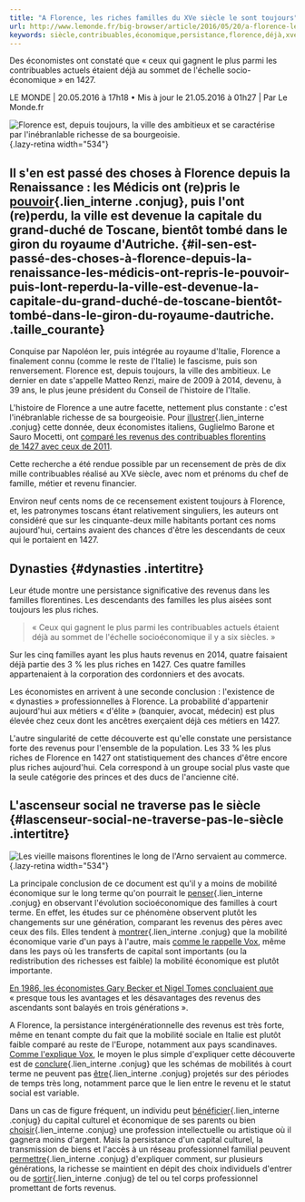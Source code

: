 ```yaml
---
title: "A Florence, les riches familles du XVe siècle le sont toujours"
url: http://www.lemonde.fr/big-browser/article/2016/05/20/a-florence-les-riches-restent-riches-depuis-six-siecles_4923502_4832693.html
keywords: siècle,contribuables,économique,persistance,florence,déjà,xve,mobilité,économistes,familles,riches,revenus
---
```

Des économistes ont constaté que « ceux qui gagnent le plus parmi les contribuables actuels étaient déjà au sommet de l'échelle socio-économique » en 1427.

LE MONDE \| 20.05.2016 à 17h18 • Mis à jour le 21.05.2016 à 01h27 \| Par Le Monde.fr

![Florence est, depuis toujours, la ville des ambitieux et se caractérise par l'inébranlable richesse de sa bourgeoisie.](https://img.lemde.fr/2016/05/20/0/0/3500/2343/534/0/60/0/450314e_31544-1sqq0zy.jpg "TONY GENTILE/ REUTERS"){.lazy-retina width="534"}

Il s'en est passé des choses à Florence depuis la Renaissance : les Médicis ont (re)pris le [pouvoir](https://conjugaison.lemonde.fr/conjugaison/troisieme-groupe/pouvoir/ "Conjugaison du verbe pouvoir"){.lien_interne .conjug}, puis l'ont (re)perdu, la ville est devenue la capitale du grand-duché de Toscane, bientôt tombé dans le giron du royaume d'Autriche. {#il-sen-est-passé-des-choses-à-florence-depuis-la-renaissance-les-médicis-ont-repris-le-pouvoir-puis-lont-reperdu-la-ville-est-devenue-la-capitale-du-grand-duché-de-toscane-bientôt-tombé-dans-le-giron-du-royaume-dautriche. .taille_courante}
-----------------------------------------------------------------------------------------------------------------------------------------------------------------------------------------------------------------------------------------------------------------------------------------------------------------------------------------------------------------------

Conquise par Napoléon Ier, puis intégrée au royaume d'Italie, Florence a finalement connu (comme le reste de l'Italie) le fascisme, puis son renversement. Florence est, depuis toujours, la ville des ambitieux. Le dernier en date s'appelle Matteo Renzi, maire de 2009 à 2014, devenu, à 39 ans, le plus jeune président du Conseil de l'histoire de l'Italie.

L'histoire de Florence a une autre facette, nettement plus constante : c'est l'inébranlable richesse de sa bourgeoisie. Pour [illustrer](https://conjugaison.lemonde.fr/conjugaison/premier-groupe/illustrer/ "Conjugaison du verbe illustrer"){.lien_interne .conjug} cette donnée, deux économistes italiens, Guglielmo Barone et Sauro Mocetti, ont [comparé les revenus des contribuables florentins de 1427 avec ceux de 2011](http://voxeu.org/article/what-s-your-surname-intergenerational-mobility-over-six-centuries).

Cette recherche a été rendue possible par un recensement de près de dix mille contribuables réalisé au XVe siècle, avec nom et prénoms du chef de famille, métier et revenu financier.

Environ neuf cents noms de ce recensement existent toujours à Florence, et, les patronymes toscans étant relativement singuliers, les auteurs ont considéré que sur les cinquante-deux mille habitants portant ces noms aujourd'hui, certains avaient des chances d'être les descendants de ceux qui le portaient en 1427.

Dynasties {#dynasties .intertitre}
---------

Leur étude montre une persistance significative des revenus dans les familles florentines. Les descendants des familles les plus aisées sont toujours les plus riches.

> « Ceux qui gagnent le plus parmi les contribuables actuels étaient déjà au sommet de l'échelle socioéconomique il y a six siècles. »

Sur les cinq familles ayant les plus hauts revenus en 2014, quatre faisaient déjà partie des 3 % les plus riches en 1427. Ces quatre familles appartenaient à la corporation des cordonniers et des avocats.

Les économistes en arrivent à une seconde conclusion : l'existence de « dynasties » professionnelles à Florence. La probabilité d'appartenir aujourd'hui aux métiers « d'élite » (banquier, avocat, médecin) est plus élevée chez ceux dont les ancêtres exerçaient déjà ces métiers en 1427.

L'autre singularité de cette découverte est qu'elle constate une persistance forte des revenus pour l'ensemble de la population. Les 33 % les plus riches de Florence en 1427 ont statistiquement des chances d'être encore plus riches aujourd'hui. Cela correspond à un groupe social plus vaste que la seule catégorie des princes et des ducs de l'ancienne cité.

L'ascenseur social ne traverse pas le siècle {#lascenseur-social-ne-traverse-pas-le-siècle .intertitre}
--------------------------------------------

![Les vieille maisons florentines le long de l'Arno servaient au commerce.](https://img.lemde.fr/2016/05/20/0/0/3500/2286/534/0/60/0/52067d1_30973-1dpa0at.jpg "Tony Gentile/Reuters"){.lazy-retina width="534"}

La principale conclusion de ce document est qu'il y a moins de mobilité économique sur le long terme qu'on pourrait le [penser](https://conjugaison.lemonde.fr/conjugaison/premier-groupe/penser/ "Conjugaison du verbe penser"){.lien_interne .conjug} en observant l'évolution socioéconomique des familles à court terme. En effet, les études sur ce phénomène observent plutôt les changements sur une génération, comparant les revenus des pères avec ceux des fils. Elles tendent à [montrer](https://conjugaison.lemonde.fr/conjugaison/premier-groupe/montrer/ "Conjugaison du verbe montrer"){.lien_interne .conjug} que la mobilité économique varie d'un pays à l'autre, mais [comme le rappelle Vox](http://www.vox.com/2016/5/18/11691818/barone-mocetti-florence), même dans les pays où les transferts de capital sont importants (ou la redistribution des richesses est faible) la mobilité économique est plutôt importante.

[En 1986, les économistes Gary Becker et Nigel Tomes concluaient que](https://ideas.repec.org/a/ucp/jlabec/v4y1986i3ps1-39.html) « presque tous les avantages et les désavantages des revenus des ascendants sont balayés en trois générations ».

A Florence, la persistance intergénérationnelle des revenus est très forte, même en tenant compte du fait que la mobilité sociale en Italie est plutôt faible comparé au reste de l'Europe, notamment aux pays scandinaves. [Comme l'explique Vox,](http://www.vox.com/2016/5/18/11691818/barone-mocetti-florence) le moyen le plus simple d'expliquer cette découverte est de [conclure](https://conjugaison.lemonde.fr/conjugaison/troisieme-groupe/conclure/ "Conjugaison du verbe conclure"){.lien_interne .conjug} que les schémas de mobilités à court terme ne peuvent pas [être](https://conjugaison.lemonde.fr/conjugaison/auxiliaire/%C3%AAtre/ "Conjugaison du verbe être"){.lien_interne .conjug} projetés sur des périodes de temps très long, notamment parce que le lien entre le revenu et le statut social est variable.

Dans un cas de figure fréquent, un individu peut [bénéficier](https://conjugaison.lemonde.fr/conjugaison/premier-groupe/b%C3%A9n%C3%A9ficier/ "Conjugaison du verbe bénéficier"){.lien_interne .conjug} du capital culturel et économique de ses parents ou bien [choisir](https://conjugaison.lemonde.fr/conjugaison/deuxieme-groupe/choisir/ "Conjugaison du verbe choisir"){.lien_interne .conjug} une profession intellectuelle ou artistique où il gagnera moins d'argent. Mais la persistance d'un capital culturel, la transmission de biens et l'accès à un réseau professionnel familial peuvent [permettre](https://conjugaison.lemonde.fr/conjugaison/troisieme-groupe/permettre/ "Conjugaison du verbe permettre"){.lien_interne .conjug} d'expliquer comment, sur plusieurs générations, la richesse se maintient en dépit des choix individuels d'entrer ou de [sortir](https://conjugaison.lemonde.fr/conjugaison/troisieme-groupe/sortir/ "Conjugaison du verbe sortir"){.lien_interne .conjug} de tel ou tel corps professionnel promettant de forts revenus.
